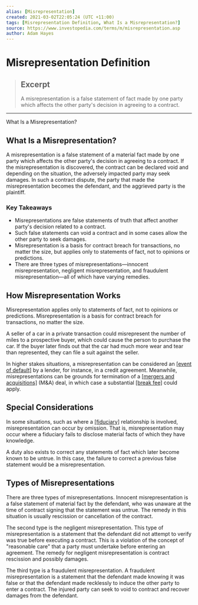```yaml
---
alias: [Misrepresentation]
created: 2021-03-02T22:05:24 (UTC +11:00)
tags: [Misrepresentation Definition, What Is a Misrepresentation?]
source: https://www.investopedia.com/terms/m/misrepresentation.asp
author: Adam Hayes
---
```


# Misrepresentation Definition

> ## Excerpt
> A misrepresentation is a false statement of fact made by one party which affects the other party's decision in agreeing to a contract.

---

What Is a Misrepresentation?
## What Is a Misrepresentation?

A misrepresentation is a false statement of a material fact made by one party which affects the other party's decision in agreeing to a contract. If the misrepresentation is discovered, the contract can be declared void and depending on the situation, the adversely impacted party may seek damages. In such a contract dispute, the party that made the misrepresentation becomes the defendant, and the aggrieved party is the plaintiff.

### Key Takeaways

-   Misrepresentations are false statements of truth that affect another party's decision related to a contract.
-   Such false statements can void a contract and in some cases allow the other party to seek damages.
-   Misrepresentation is a basis for contract breach for transactions, no matter the size, but applies only to statements of fact, not to opinions or predictions.
-   There are three types of misrepresentations—innocent misrepresentation, negligent misrepresentation, and fraudulent misrepresentation—all of which have varying remedies.

## How Misrepresentation Works

Misrepresentation applies only to statements of fact, not to opinions or predictions. Misrepresentation is a basis for contract breach for transactions, no matter the size.

A seller of a car in a private transaction could misrepresent the number of miles to a prospective buyer, which could cause the person to purchase the car. If the buyer later finds out that the car had much more wear and tear than represented, they can file a suit against the seller.

In higher stakes situations, a misrepresentation can be considered an [[event of default]](https://www.investopedia.com/terms/e/event-of-default.asp) by a lender, for instance, in a credit agreement. Meanwhile, misrepresentations can be grounds for termination of a [[mergers and acquisitions]](https://www.investopedia.com/terms/m/mergersandacquisitions.asp) (M&A) deal, in which case a substantial [[break fee]](https://www.investopedia.com/terms/b/breakfee.asp) could apply.

## Special Considerations

In some situations, such as where a [[fiduciary]](https://www.investopedia.com/terms/f/fiduciary.asp) relationship is involved, misrepresentation can occur by omission. That is, misrepresentation may occur where a fiduciary fails to disclose material facts of which they have knowledge.

A duty also exists to correct any statements of fact which later become known to be untrue. In this case, the failure to correct a previous false statement would be a misrepresentation.

## Types of Misrepresentations

There are three types of misrepresentations. Innocent misrepresentation is a false statement of material fact by the defendant, who was unaware at the time of contract signing that the statement was untrue. The remedy in this situation is usually rescission or cancellation of the contract.

The second type is the negligent misrepresentation. This type of misrepresentation is a statement that the defendant did not attempt to verify was true before executing a contract. This is a violation of the concept of "reasonable care" that a party must undertake before entering an agreement. The remedy for negligent misrepresentation is contract rescission and possibly damages.

The third type is a fraudulent misrepresentation. A fraudulent misrepresentation is a statement that the defendant made knowing it was false or that the defendant made recklessly to induce the other party to enter a contract. The injured party can seek to void to contract and recover damages from the defendant.
